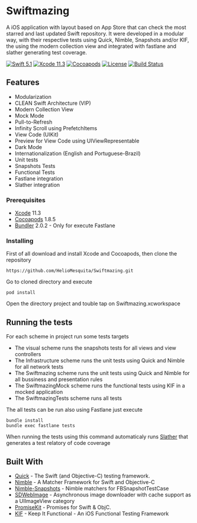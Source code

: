 # Swiftmazing

A iOS application with layout based on App Store that can check the most starred and last updated Swift repository.
It were developed in a modular way, with their respective tests using Quick, Nimble, Snapshots and/or KIF, the using the modern collection view and integrated with fastlane and slather generating test coverage.


[![Swift 5.1](https://img.shields.io/badge/Swift-5.1-green.svg?style=flat)](https://swift.org)
[![Xcode 11.3](https://img.shields.io/badge/Xcode-11.3-green.svg?style=flat)](https://developer.apple.com/xcode/)
[![Cocoapods](https://img.shields.io/badge/cocoapods-compatible-brightgreen.svg?style=flat)](https://cocoapods.org)
[![License](https://img.shields.io/badge/license-MIT-green.svg?style=flat)](https://github.com/HelioMesquita/Swiftmazing/blob/master/LICENSE)
[![Build Status](https://img.shields.io/circleci/project/github/fastlane/fastlane/master.svg)](https://circleci.com/gh/fastlane/fastlane)

## Features

* Modularization
* CLEAN Swift Architecture (VIP)
* Modern Collection View
* Mock Mode
* Pull-to-Refresh
* Infinity Scroll using PrefetchItems
* View Code (UIKit)
* Preview for View Code using UIViewRepresentable
* Dark Mode
* Internationalization (English and Portuguese-Brazil)
* Unit tests
* Snapshots Tests
* Functional Tests
* Fastlane integration
* Slather integration

### Prerequisites

* [Xcode](https://developer.apple.com/xcode/) 11.3
* [Cocoapods](https://cocoapods.org) 1.8.5
* [Bundler](https://bundler.io) 2.0.2 - Only for execute Fastlane

### Installing

First of all download and install Xcode and Cocoapods, then clone the repository

```
https://github.com/HelioMesquita/Swiftmazing.git
```

Go to cloned directory and execute

```
pod install
```

Open the directory project and touble tap on Swiftmazing.xcworkspace

## Running the tests

For each scheme in project run some tests targets
* The visual scheme runs the snapshots tests for all views and view controllers
* The Infrastructure scheme runs the unit tests using Quick and Nimble for all network tests
* The Swiftmazing scheme runs the unit tests using Quick and Nimble for all bussiness and presentation rules
* The SwiftmazingMock scheme runs the functional tests using KIF in a mocked application
* The SwiftmazingTests scheme runs all tests 

The all tests can be run also using Fastlane just execute

```
bundle install
bundle exec fastlane tests
```

When running the tests using this command automaticaly runs [Slather](https://github.com/SlatherOrg/slather) that generates a test relatory of code coverage

## Built With

* [Quick](https://github.com/Quick/Quick) - The Swift (and Objective-C) testing framework.
* [Nimble](https://github.com/Quick/Nimble) -   A Matcher Framework for Swift and Objective-C
* [Nimble-Snapshots](Nimble-Snapshots) - Nimble matchers for FBSnapshotTestCase
* [SDWebImage](https://github.com/SDWebImage/SDWebImage) - Asynchronous image downloader with cache support as a UIImageView category
* [PromiseKit](https://github.com/mxcl/PromiseKit) - Promises for Swift & ObjC.
* [KIF](https://github.com/kif-framework/KIF) - Keep It Functional - An iOS Functional Testing Framework
